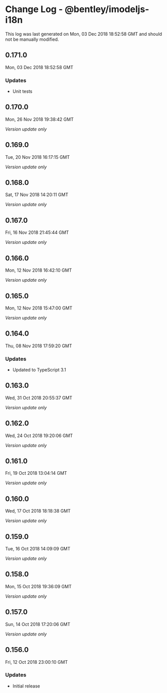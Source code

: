 # Change Log - @bentley/imodeljs-i18n

This log was last generated on Mon, 03 Dec 2018 18:52:58 GMT and should not be manually modified.

## 0.171.0
Mon, 03 Dec 2018 18:52:58 GMT

### Updates

- Unit tests

## 0.170.0
Mon, 26 Nov 2018 19:38:42 GMT

*Version update only*

## 0.169.0
Tue, 20 Nov 2018 16:17:15 GMT

*Version update only*

## 0.168.0
Sat, 17 Nov 2018 14:20:11 GMT

*Version update only*

## 0.167.0
Fri, 16 Nov 2018 21:45:44 GMT

*Version update only*

## 0.166.0
Mon, 12 Nov 2018 16:42:10 GMT

*Version update only*

## 0.165.0
Mon, 12 Nov 2018 15:47:00 GMT

*Version update only*

## 0.164.0
Thu, 08 Nov 2018 17:59:20 GMT

### Updates

- Updated to TypeScript 3.1

## 0.163.0
Wed, 31 Oct 2018 20:55:37 GMT

*Version update only*

## 0.162.0
Wed, 24 Oct 2018 19:20:06 GMT

*Version update only*

## 0.161.0
Fri, 19 Oct 2018 13:04:14 GMT

*Version update only*

## 0.160.0
Wed, 17 Oct 2018 18:18:38 GMT

*Version update only*

## 0.159.0
Tue, 16 Oct 2018 14:09:09 GMT

*Version update only*

## 0.158.0
Mon, 15 Oct 2018 19:36:09 GMT

*Version update only*

## 0.157.0
Sun, 14 Oct 2018 17:20:06 GMT

*Version update only*

## 0.156.0
Fri, 12 Oct 2018 23:00:10 GMT

### Updates

- Initial release

